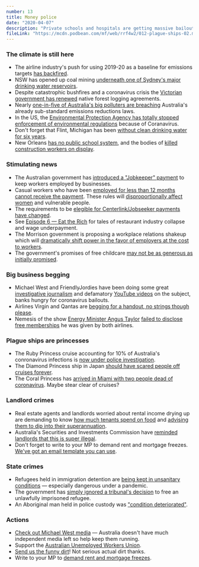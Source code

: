 ```yaml
---
number: 13
title: Money police
date: "2020-04-07"
description: "Private schools and hospitals are getting massive bailouts and there's day-long lines at Centerlink. We talk coronavirus shutdowns, the government's confusing messaging and why cruise ships are spreading the plague."
fileLink: "https://mcdn.podbean.com/mf/web/rrf4w2/012-plague-ships-02.mp3"
---
```


### The climate is still here

- The airline industry's push for using 2019-20 as a baseline for emissions targets [has backfired](https://www.theguardian.com/world/ng-interactive/2020/apr/03/how-is-the-coronavirus-affecting-global-air-traffic).
- NSW has opened up coal mining [underneath one of Sydney's major drinking water reservoirs](https://www.smh.com.au/environment/sustainability/strict-rules-for-new-coal-mining-under-sydney-reservoir-20200329-p54eyd.html?utm_medium=Social&utm_source=Twitter#Echobox=1585462668). 
- Despite catastrophic bushfires and a coronavirus crisis the [Victorian government has renewed](https://www.theguardian.com/australia-news/2020/apr/03/decision-to-renew-victorian-logging-agreements-criticised-after-summer-bushfires) native forest logging agreements.
- Nearly [one-in-five of Australia's big polluters are breaching](https://www.theguardian.com/australia-news/2020/apr/01/nearly-one-in-five-of-australias-big-polluters-breach-government-set-emissions-limits) Australia's already sub-standard emissions reductions laws.
- In the US, the [Environmental Protection Agency has totally stopped enforcement of environmental regulations](https://www.motherjones.com/coronavirus-updates/2020/03/environmental-protection-agency-enforcement-coronavirus/) because of Coranavirus.
- Don't forget that Flint, Michigan has been [without clean drinking water for six years](https://www.nationalgeographic.com/environment/2019/04/flint-water-crisis-fifth-anniversary-flint-river-pollution/).
- New Orleans [has no public school system](https://www.newyorker.com/business/currency/what-new-orleans-tells-us-about-the-perils-of-putting-schools-on-the-free-market), and the bodies of [killed construction workers on display](https://edition.cnn.com/2020/01/22/us/hard-rock-collapse-body-trnd/index.html).

### Stimulating news

- The Australian government has [introduced a "Jobkeeper" payment](https://www.theguardian.com/australia-news/2020/apr/06/jobkeeper-payment-am-i-eligible-for-the-wage-subsidy-employers-employees-work-casual-how-do-i-register-ato-jobseeker-supplement-support-package-eligibility) to keep workers employed by businesses.
- Casual workers who have been [employed for less than 12 months cannot receive the payment](https://www.crikey.com.au/2020/03/31/worm-130-billion-jobkeeper-package/). These rules will [disproportionally affect women](https://twitter.com/BeckCassells/status/1244597719156416512) and vulnerable people.
- The requirements to be [elegible for Centerlink/Jobseeker payments have changed](https://www.abc.net.au/news/2020-03-25/coronavirus-can-i-get-centrelink-jobseeker-if-partner-has-a-job/12085164).
- See [Episode 6 — Eat the Rich](https://notgoodpod.com/006-eat-the-rich/) for tales of restaurant industry collapse and wage underpayment.
- The Morrison government is proposing a workplace relations shakeup which will [dramatically shift power in the favor of employers at the cost to workers](https://youtu.be/OJPdnwl69MY?t=130).
- The government's promises of free childcare [may not be as generous as initially promised](https://www.theguardian.com/world/2020/apr/03/a-disaster-childcare-services-may-be-forced-to-close-despite-government-funding-due-to-pandemic).

### Big business begging

- Michael West and FriendlyJordies have been doing some great [investigative journalism](https://www.michaelwest.com.au/coronarorts-rescue-measures-a-free-kick-or-fee-kick-for-the-banks/) and defamatory [YouTube videos](https://www.youtube.com/watch?v=xrn8sZsLnRE&t=1s) on the subject, banks hungry for coronavirus bailouts.
- Airlines Virgin and Qantas are [begging for a handout, no strings though please](https://www.abc.net.au/news/2020-03-31/virgin-seeks-coronavirus-bailout-qantas-warns-against-payouts/12105654).
- Nemesis of the show [Energy Minister Angus Taylor](https://www.theguardian.com/australia-news/2019/nov/30/the-angus-taylor-story-from-the-liberalsgolden-boy-to-a-man-on-the-edge) [failed to disclose free memberships](https://www.michaelwest.com.au/scandal-magnet-angus-taylor-fails-to-disclose-virgin-and-qantas-freebies/) he was given by both airlines.

### Plague ships are princesses

- The Ruby Princess cruise accounting for 10% of Australia's conronavirus infections is [now under police investigation](https://www.youtube.com/watch?v=OJPdnwl69MY).
- The Diamond Princess ship in Japan [should have scared people off cruises forever](https://www.theguardian.com/global-development/2020/mar/06/inside-the-cruise-ship-that-became-a-coronavirus-breeding-ground-diamond-princess).
- The Coral Princess has [arrived in Miami with two people dead of coronavirus](https://edition.cnn.com/2020/04/04/us/coral-princess-cruise-ship-docks-miami-coronavirus/index.html). Maybe stear clear of cruises?

### Landlord crimes

- Real estate agents and landlords worried about rental income drying up are demanding to know [how much tenants spend on food](https://twitter.com/lochlanwatt/status/1245234262992805888/photo/1) and [advising them to dip into their superannuation](https://junkee.com/rent-landlord-superannuation-expenses/249382).
- Australia's Securities and Investments Commission have [reminded landlords that this is super illegal](https://www.theguardian.com/australia-news/2020/apr/03/australian-real-estate-agents-face-fines-and-jail-if-tenants-told-to-use-super-to-pay-rent).
- Don't forget to write to your MP to demand rent and mortgage freezes. [We've got an email template you can use](https://notgoodpod.com/covid-rent-action/).

### State crimes

- Refugees held in immigration detention are [being kept in unsanitary conditions](https://www.sbs.com.au/news/un-calls-for-release-of-refugees-in-detention-as-risk-of-coronavirus-grows) — especially dangerous under a pandemic.
- The government has [simply ignored a tribunal's decision](https://www.buzzfeed.com/hannahryan/judge-alan-tudge-refugee-detained-disgraceful) to free an unlawfully imprisoned refugee.
- An Aboriginal man held in police custody was ["condition deteriorated"](https://amp.theguardian.com/australia-news/2020/mar/30/investigation-into-death-in-custody-after-indigenous-mans-condition-deteriorated).

### Actions

- [Check out Michael West media](https://www.michaelwest.com.au) — Australia doesn't have much independent media left so help keep them running.
- Support the [Australian Unemployed Workers Union](https://unemployedworkersunion.com/).
- [Send us the funny dirt](mailto:notgoodpod@protonmail.com)! Not serious actual dirt thanks.
- Write to your MP to [demand rent and mortgage freezes](https://notgoodpod.com/covid-rent-action/).



